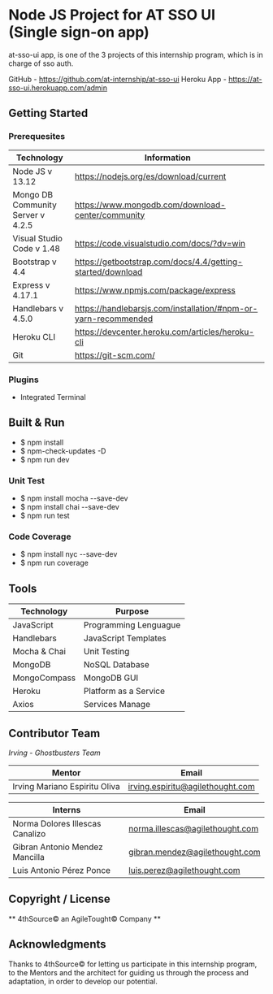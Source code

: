 # Node JS Project for AT SSO UI (Single sign-on app) 

at-sso-ui app, is one of the 3 projects of this internship program, which is in charge of sso auth.

GitHub - https://github.com/at-internship/at-sso-ui
Heroku App - https://at-sso-ui.herokuapp.com/admin

## Getting Started 

### Prerequesites

| Technology | Information |
| --- | --- |
| Node JS v 13.12 | https://nodejs.org/es/download/current |
| Mongo DB Community Server v 4.2.5 | https://www.mongodb.com/download-center/community |
| Visual Studio Code v 1.48 | https://code.visualstudio.com/docs/?dv=win |
| Bootstrap v 4.4 | https://getbootstrap.com/docs/4.4/getting-started/download |
| Express v 4.17.1 | https://www.npmjs.com/package/express |
| Handlebars v 4.5.0 | https://handlebarsjs.com/installation/#npm-or-yarn-recommended |
| Heroku CLI | https://devcenter.heroku.com/articles/heroku-cli |
| Git | https://git-scm.com/ |

### Plugins

* Integrated Terminal

## Built & Run

* $ npm install
* $ npm-check-updates -D
* $ npm run dev

### Unit Test

* $ npm install mocha --save-dev
* $ npm install chai --save-dev
* $ npm run test

### Code Coverage

* $ npm install nyc --save-dev
* $ npm run coverage

## Tools

| Technology | Purpose |
| --- | --- |
| JavaScript | Programming Lenguague |
| Handlebars | JavaScript Templates |
| Mocha & Chai | Unit Testing |
| MongoDB | NoSQL Database |
| MongoCompass | MongoDB GUI |
| Heroku | Platform as a Service |
| Axios | Services Manage |

## Contributor Team

_Irving - Ghostbusters Team_

| Mentor | Email |
| --- | --- |
| Irving Mariano Espiritu Oliva | irving.espiritu@agilethought.com |

| Interns | Email |
| --- | --- |
| Norma Dolores Illescas Canalizo | norma.illescas@agilethought.com |
| Gibran Antonio Mendez Mancilla | gibran.mendez@agilethought.com |
| Luis Antonio Pérez Ponce | luis.perez@agilethought.com |

## **Copyright / License**

** 4thSource© an AgileTought© Company **

## Acknowledgments

Thanks to 4thSource© for letting us participate in this internship program, to the Mentors and the architect for guiding us through the process and adaptation, in order to develop our potential.
